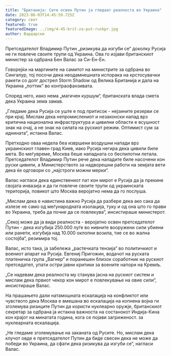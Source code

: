 ```yaml
---
title: "Британија: Сите освен Путин ја гледаат реалноста во Украина"
date: 2023-06-03T14:45:59.725Z
category: свет
featured: true
featuredImage: ../img/4-45-brit-za-put-ruskpr.jpg
author: Вардарски
---
```

Претседателот Владимир Путин „ризикува да изгуби се“ доколку Русија не ги повлече своите трупи од Украина. Ова го изјави британскиот министер за одбрана Бен Валас за Си-Ен-Ен.

Говорејќи на маргините на самитот на министрите за одбрана во Сингапур, тој посочи дека неодамнешната испорака на крстосувачки ракети со долг дострел Storm Shadow од Велика Британија и дала на Украина „поттик“ во контраофанзивата.

Според него, иако нема „магичен куршум“, британската влада смета дека Украина зема замав.

„Гледаме дека Русија се уште е под притисок - нејзините резерви се при крај. Мислам дека непромислениот и незаконски напад врз критична национална инфраструктура и цивилни области е всушност знак на очај, а не знак на силата на рускиот режим. Оптимист сум за иднината“, истакна Валас.

Претходно оваа недела беа извршени воздушни напади врз украинскиот главен град Киев, иако Русија негира дека цивили биле мета. Во меѓувреме, Москва беше нападната со беспилотни летала. Претседателот Владимир Путин рече дека нападите биле насочени кон руски цивили, а Министерството за надворешни работи на земјата вети дека ќе одговори со „најстроги можни мерки“.

Валас нагласи дека единствениот пат кон мирот е Русија да ја прекине својата инвазија и да ги повлече своите трупи од украинската територија, повикот што Москва веројатно нема да го послуша.

„Мислам дека е навистина важно Русија да разбере дека ако сака да излезе не само од меѓународната изолација, туку и од она што го прави во Украина, треба да почне да се повлекува“, инсистираше министерот.

„Секој може да ја види реалноста - веројатно освен претседателот Путин - дека изгубија 250.000 луѓе во нивните вооружени сили убиени или ранети, изгубија над 10.000 оклопни возила, тие се во жална состојба“, резимира тој.

Валас, исто така, ја забележа „растечката тензија“ во политичкиот и воениот апарат на Русија. Евгениј Пригожин, водачот на руската платеничка група „Вагнер“ и поранешен близок соработник на рускиот претседател, упати остри јавни критики за воените напори на Кремљ.

„Се надевам дека реалноста му станува јасна на рускиот систем и мислам дека првиот чекор кон мирот е повлекување на овие сили“, инсистираше Валас.

На прашањето дали натамошната ескалација на конфликтот или чувството дека Москва е вмешана во ескалација на копнена војна ги зголемува ризиците Путин да користи нуклеарно оружје, британскиот секретар за одбрана ја истакна важноста на состанокот Индија-Кина кон крајот на минатата година, кога се појави загриженост. за нуклеарната ескалација.

„Не гледаме зголемување на заканата од Русите. Но, мислам дека клучот овде е претседателот Путин да биде свесен дека не може да победи во Украина, да сфати дека ризикува да изгуби се“, нагласи Валас.